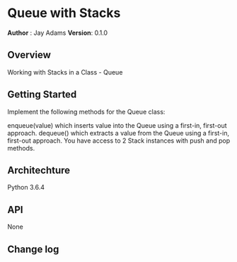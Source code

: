 # Queue with Stacks

**Author** : Jay Adams
**Version**: 0.1.0

## Overview
Working with Stacks in a Class - Queue

## Getting Started
Implement the following methods for the Queue class:

enqueue(value) which inserts value into the Queue using a first-in, first-out approach.
dequeue() which extracts a value from the Queue using a first-in, first-out approach.
You have access to 2 Stack instances with push and pop methods.




## Architechture
Python 3.6.4

## API
None

## Change log

